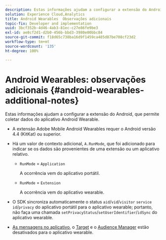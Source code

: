 ```yaml
---
description: Estas informações ajudam a configurar a extensão do Android, que permite coletar dados do aplicativo Android Wearable.
solution: Experience Cloud,Analytics
title: Android Wearables  Observações adicionais
topic-fix: Developer and implementation
uuid: 3bcf352b-4d46-4ab3-81ec-c27e86fe9be3
exl-id: ae8cf2d1-d2b0-456b-bbd3-3980e00bbc84
source-git-commit: f18d65c738ba16d9f1459ca485d87be708cf23d2
workflow-type: tm+mt
source-wordcount: '135'
ht-degree: 100%

---
```


# Android Wearables: observações adicionais {#android-wearables-additional-notes}

Estas informações ajudam a configurar a extensão do Android, que permite coletar dados do aplicativo Android Wearable.

* A extensão Adobe Mobile Android Wearables requer o Android versão 4.4 (KitKat) ou superior.
* Há um valor de contexto adicional, `A.RunMode`, que foi adicionado para indicar se os dados são provenientes de uma extensão ou um aplicativo relativo.

   * `RunMode` = `Application`

      A ocorrência vem do aplicativo portátil.

   * `RunMode` =  `Extension`

      A ocorrência vem do aplicativo wearable.

* O SDK sincroniza automaticamente o status `aid`/`vid`/`visitor` `service id`/`privacy` do aplicativo portátil para o aplicativo wearable; portanto, não faça uma chamada `setPrivacyStatus`/`setUserIdentifier`/`idSync` do aplicativo wearable.
* [As mensagens no aplicativo](/help/android/messaging-main/messaging/messaging.md), o [Target](/help/android/target-main/target.md) e o [Audience Manager](/help/android/audience-manager/audiencemgmt.md) estão desativados para o aplicativo wearable.
